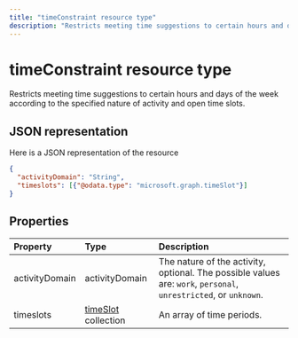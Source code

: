 ```yaml
---
title: "timeConstraint resource type"
description: "Restricts meeting time suggestions to certain hours and days of the week according to the specified nature of activity and open time slots."
---
```


# timeConstraint resource type

Restricts meeting time suggestions to certain hours and days of the week according to the specified nature of activity and open time slots.

## JSON representation

Here is a JSON representation of the resource

<!-- {
  "blockType": "resource",
  "optionalProperties": [

  ],
  "@odata.type": "microsoft.graph.timeConstraint"
}-->

```json
{
  "activityDomain": "String",
  "timeslots": [{"@odata.type": "microsoft.graph.timeSlot"}]
}

```
## Properties
| Property	   | Type	|Description|
|:---------------|:--------|:----------|
|activityDomain|activityDomain|The nature of the activity, optional. The possible values are: `work`, `personal`, `unrestricted`, or `unknown`.|
|timeslots|[timeSlot](timeslot.md) collection|An array of time periods.|

<!-- uuid: 8fcb5dbc-d5aa-4681-8e31-b001d5168d79
2015-10-25 14:57:30 UTC -->
<!-- {
  "type": "#page.annotation",
  "description": "timeConstraint resource",
  "keywords": "",
  "section": "documentation",
  "tocPath": ""
}-->
